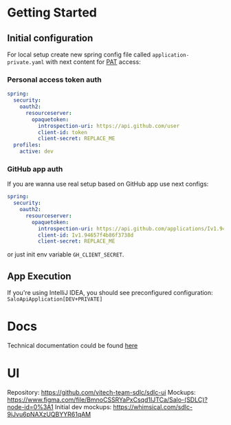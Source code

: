 # Getting Started

## Initial configuration

For local setup create new spring config file called  `application-private.yaml` with next content for [PAT](https://docs.github.com/en/authentication/keeping-your-account-and-data-secure/creating-a-personal-access-token) access:

### Personal access token auth
```yaml
spring:
  security:
    oauth2:
      resourceserver:
        opaquetoken:
          introspection-uri: https://api.github.com/user
          client-id: token
          client-secret: REPLACE_ME
  profiles:
    active: dev
```

### GitHub app auth
If you are wanna use real setup based on GitHub app use next configs:

```yaml
spring:
  security:
    oauth2:
      resourceserver:
        opaquetoken:
          introspection-uri: https://api.github.com/applications/Iv1.94657f4b86f3738d/token
          client-id: Iv1.94657f4b86f3738d
          client-secret: REPLACE_ME
```

or just init env variable `GH_CLIENT_SECRET`.

## App Execution
If you're using IntelliJ IDEA, you should see preconfigured configuration: `SaloApiApplication[DEV+PRIVATE]` 

# Docs
Technical documentation could be found [here](docs/docs.md)

# UI 
Repository: https://github.com/vitech-team-sdlc/sdlc-ui
Mockups: https://www.figma.com/file/BmnoCSSRYaPxCsqd1IJTCa/Salo-(SDLC)?node-id=0%3A1
Initial dev mockups: https://whimsical.com/sdlc-9iJvu6pNAXzUQBYYR61qAM
